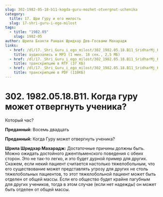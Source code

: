 ```yaml
---
slug: 302-1982-05-18-b11-kogda-guru-mozhet-otvergnut-uchenika
category:
  title: 17. Шри Гуру и его милость
  slug: 17-shri-guru-i-ego-milost
tags:
  - title: "1982.05"
    slug: 1982-05
author: Шрила Бхакти Ракшак Шридхар Дев-Госвами Махарадж
links:
  - href: /dl/17._Shri_Guru_i_ego_milost/302_1982.05.18.B11_SridharMj_Kogda_guru_mozhet_otvergnut_uchenika.mp3
    title: аудиозапись в MP3 (1 мин. 18 сек., 2,5 МБ)
  - href: /dl/17._Shri_Guru_i_ego_milost/302_1982.05.18.B11_SridharMj_Kogda_guru_mozhet_otvergnut_uchenika.rtf
    title: транскрипцию в RTF (37 КБ)
  - href: /dl/17._Shri_Guru_i_ego_milost/302_1982.05.18.B11_SridharMj_Kogda_guru_mozhet_otvergnut_uchenika.pdf
    title: транскрипцию в PDF (110КБ)
---
```


# 302. 1982.05.18.B11. Когда гуру может отвергнуть ученика?

Который час?

**Преданный:** Восемь двадцать

**Преданный:** Когда Гуру может отвергнуть ученика?

**Шрила Шридхар Махарадж:** Достаточные причины должны быть. Можно ожидать достойного джентльменского поведения с обеих сторон. Это не так-то легко, и это будет дурной пример для других. Скажем, если некий пациент считается настолько тяжелобольным, что его существование может представлять угрозу для других не столь тяжелобольных пациентов, то этот тяжелобольной пациент может быть отделен от общей массы. Если его общество будет крайне пагубным для других учеников, тогда в этом случае (если нет надежды) он может быть отделен от общей массы.


